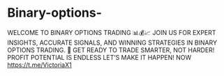 # Binary-options-
WELCOME TO BINARY OPTIONS TRADING 📊💰📈 JOIN US FOR EXPERT INSIGHTS, ACCURATE SIGNALS, AND WINNING STRATEGIES IN BINARY OPTIONS TRADING. 🚀 GET READY TO TRADE SMARTER, NOT HARDER!  PROFIT POTENTIAL IS ENDLESS LET’S MAKE IT HAPPEN! NOW https://t.me/VictoriaX1
